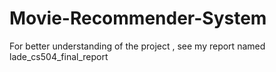 # Movie-Recommender-System
For better understanding of the project , see my report named lade_cs504_final_report
